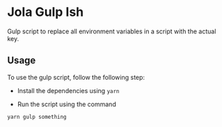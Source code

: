 # Jola Gulp Ish

Gulp script to replace all environment variables in a script with the actual key.

## Usage

To use the gulp script, follow the following step:

* Install the dependencies using `yarn`

* Run the script using the command

```sh
yarn gulp something
```